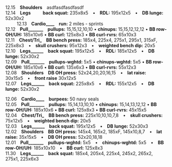 
12.15 **Shoulders** asdfasdfasdfasdf  
12.14 **Legs**       **back squat:** 235x8x5 • **RDL:** 195x12x5 • **DB lunge:** 52x30x2   
        
12.13 **Cardio____** **run:** 2 miles - sprints  
12.12 **Pull_______** **pullups:** 15,15,12,10,10 • **chinups:** 15,15,12,12,12 • **BB row-OH/UH:** 185x10x6 • **BB curl:** 125x8x3 • **BB curl-rvrs:** 65x10x3  
12.11 **Chest/Tri_** **BB bench press:** 185x4, 225x4, 275x1, 295x1, 315xF, 225x8x3 • **skull crushers:** 95x12x3 • **weighted bench dip:** 20x5  
12.10 **Legs______** **back squat:** 195x12x5 • **RDL:** 185x12x5 • **DB lunge:** 52x30x2  
12.09 **Pull_______** **pullups-wghtd:** 5x5 • **chinups-wghtd:** 5x5 • **BB row-OH/UH:** 185x10x6 • **BB curl:** 135x6x3 • **BB curl-rvrs:** 55x12x3  
12.08 **Shoulders** **DB OH press:** 52x24,20,20,16,15 • **lat raise:** 30x15x5 • **front raise** 30x12x5  
12.07 **Legs______** **back squat:** 225x8x5 • **RDL:** 155x12x5 • **DB lunge:** 52x30x2   

12.06 **Cardio____** **burpees:** 50 navy seals  
12.05 **Pull_______** **pullups:** 15,14,13,10,10 • **chinups:** 15,14,13,12,12 • **BB row-OH/UH:** 185x10x6 • **BB curl:** 125x8x3 • **BB curl-rvrs:** 45x15x5    
12.04 **Chest/Tri_** **BB bench press:** 225x10,10,10,7,8 • **skull crushers:** 75x12x5 • **weighted bench dip:** 20x5    
12.03 **Legs______** **back squat:** 195x12x5 • **DB lunge:** 52x30x3    
12.02 **Shoulders** **BB OH press:** 145x4, 165x2, 185xF, 145x10,8,7 • **lat raise:** 35x15x5 • **DB OH press:** 52x20,18,18   
12.01 **Pull_______** **pullups-wghtd:** 5x5 • **chinups-wghtd:** 5x5 • **BB row-OH/UH:** 185x10x10 • **BB curl:** 125x8x3  
11.30 **Legs______** **back squat:** 185x4, 205x4, 225x4, 245x2, 265x2, 275x1, 225x6x3  
